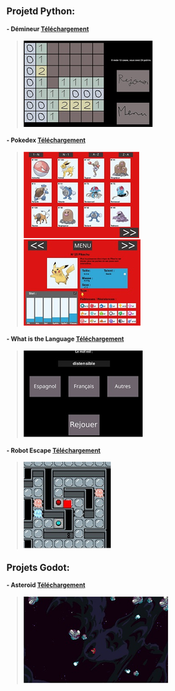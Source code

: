 ## Projetd Python:
#### - **Démineur** [Téléchargement](https://github.com/Nathan-GUYARD/)
> ![](/asset/img/demineur.jpeg)
#### - **Pokedex** [Téléchargement](https://youtu.be/dQw4w9WgXcQ?si=zKPJcP0DgTZa9_YQ)
> ![](/asset/img/pokedex1.jpeg) ![](/asset/img/pokedex2.jpeg)
#### - **What is the Language** [Téléchargement](https://github.com/Nathan-GUYARD/)
> ![](/asset/img/WITL.jpeg)
#### - **Robot Escape** [Téléchargement](https://github.com/Nathan-GUYARD/)
> ![](/asset/img/robot_escape.jpeg)

## Projets Godot:
#### - **Asteroid** [Téléchargement](https://github.com/Nathan-GUYARD/)
> ![](/asset/img/asteroid.jpeg)
